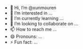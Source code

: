 - 👋 Hi, I’m @xunmouren
- 👀 I’m interested in ...
- 🌱 I’m currently learning ...
- 💞️ I’m looking to collaborate on ...
- 📫 How to reach me ...
- 😄 Pronouns: ...
- ⚡ Fun fact: ...

<!---
xunmouren/xunmouren is a ✨ special ✨ repository because its `README.md` (this file) appears on your GitHub profile.
You can click the Preview link to take a look at your changes.
--->
